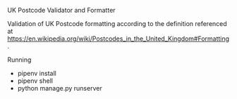 UK Postcode Validator and Formatter

Validation of UK Postcode formatting according to the definition referenced at https://en.wikipedia.org/wiki/Postcodes_in_the_United_Kingdom#Formatting.

Running
- pipenv install
- pipenv shell
- python manage.py runserver
